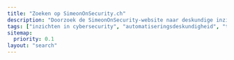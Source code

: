 ```yaml
---
title: "Zoeken op SimeonOnSecurity.ch"
description: "Doorzoek de SimeonOnSecurity-website naar deskundige inzichten op het gebied van cybersecurity, automatisering en geavanceerde technologie. Blijf geïnformeerd en beveiligd."
tags: ["inzichten in cybersecurity", "automatiseringsdeskundigheid", "technologietrends", "digitale beveiliging", "cyberverdediging", "netwerkbescherming", "informatiebeveiliging", "technologie-inzichten", "cyberdreigingen", "technologische hulpbronnen", "beveiligingstips", "branchenieuws", "technologie-updates", "cybersecurity-artikelen", "automatiseringstechnieken", "digitale privacy", "technische expertise", "IT-kennis", "netwerkbeveiliging", "cybersecurity-hulpmiddelen"]
sitemap:
  priority: 0.1
layout: "search"
---
```

